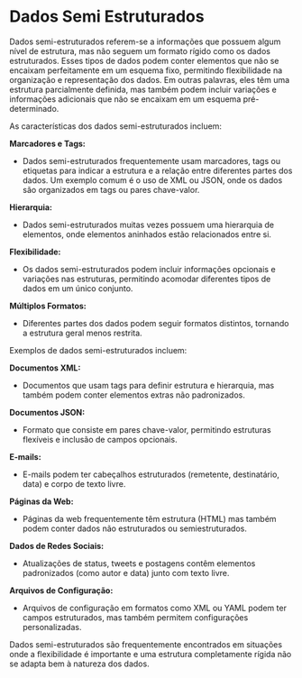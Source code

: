 # Dados Semi Estruturados

Dados semi-estruturados referem-se a informações que possuem algum nível de estrutura, mas não seguem um formato rígido como os dados estruturados.
Esses tipos de dados podem conter elementos que não se encaixam perfeitamente em um esquema fixo, permitindo flexibilidade na organização e representação
dos dados. Em outras palavras, eles têm uma estrutura parcialmente definida, mas também podem incluir variações e informações adicionais que não se
encaixam em um esquema pré-determinado.

As características dos dados semi-estruturados incluem:

**Marcadores e Tags:** 
  - Dados semi-estruturados frequentemente usam marcadores, tags ou etiquetas para indicar a estrutura e a relação entre diferentes partes dos dados. Um exemplo comum é o uso de XML ou JSON, onde os dados são organizados em tags ou pares chave-valor.

**Hierarquia:** 
  - Dados semi-estruturados muitas vezes possuem uma hierarquia de elementos, onde elementos aninhados estão relacionados entre si.

**Flexibilidade:** 
  - Os dados semi-estruturados podem incluir informações opcionais e variações nas estruturas, permitindo acomodar diferentes tipos de dados em um único conjunto.

**Múltiplos Formatos:** 
  - Diferentes partes dos dados podem seguir formatos distintos, tornando a estrutura geral menos restrita.

Exemplos de dados semi-estruturados incluem:

**Documentos XML:**
  - Documentos que usam tags para definir estrutura e hierarquia, mas também podem conter elementos extras não padronizados.

**Documentos JSON:**
  - Formato que consiste em pares chave-valor, permitindo estruturas flexíveis e inclusão de campos opcionais.

**E-mails:** 
  - E-mails podem ter cabeçalhos estruturados (remetente, destinatário, data) e corpo de texto livre.

**Páginas da Web:** 
  - Páginas da web frequentemente têm estrutura (HTML) mas também podem conter dados não estruturados ou semiestruturados.

**Dados de Redes Sociais:** 
  - Atualizações de status, tweets e postagens contêm elementos padronizados (como autor e data) junto com texto livre.

**Arquivos de Configuração:** 
  - Arquivos de configuração em formatos como XML ou YAML podem ter campos estruturados, mas também permitem configurações personalizadas.

Dados semi-estruturados são frequentemente encontrados em situações onde a flexibilidade é importante e uma estrutura completamente rígida não se adapta bem à natureza dos dados.
